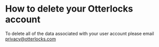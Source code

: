# How to delete your Otterlocks account
To delete all of the data associated with your user account please email privacy@otterlocks.com
